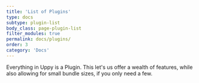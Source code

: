 ```yaml
---
title: 'List of Plugins'
type: docs
subtype: plugin-list
body_class: page-plugin-list
filter_modules: true
permalink: docs/plugins/
order: 3
category: 'Docs'
---
```


Everything in Uppy is a Plugin. This let's us offer a wealth of features, while also allowing for small bundle sizes, if you only need a few.

